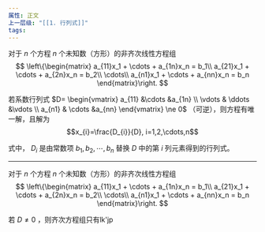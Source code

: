 ```yaml
---
属性: 正文
上一层级: "[[1. 行列式]]"
tags:
---
```


对于 $n$ 个方程 $n$ 个未知数（方形）的非齐次线性方程组
$$
\left\{\begin{matrix}
 a_{11}x_1 + \cdots + a_{1n}x_n = b_1\\
 a_{21}x_1 + \cdots + a_{2n}x_n = b_2\\
 \cdots\\
a_{n1}x_1 + \cdots + a_{nn}x_n = b_n
\end{matrix}\right.
$$

若系数行列式 $D= \begin{vmatrix} a_{11} &\cdots &a_{1n} \\ \vdots  & \ddots  &\vdots \\ a_{n1} & \cdots &a_{nn} \end{vmatrix} \ne 0$ （可逆），则方程有唯一解，且解为 $$x_{i}=\frac{D_{i}}{D}, i=1,2,\cdots,n$$

式中， $D_{i}$ 是由常数项 $b_{1}, b_{2}, \cdots, b_{n}$ 替换 $D$ 中的第 $i$ 列元素得到的行列式。

---

对于 $n$ 个方程 $n$ 个未知数（方形）的非齐次线性方程组
$$
\left\{\begin{matrix}
 a_{11}x_1 + \cdots + a_{1n}x_n = b_1\\
 a_{21}x_1 + \cdots + a_{2n}x_n = b_2\\
 \cdots\\
a_{n1}x_1 + \cdots + a_{nn}x_n = b_n
\end{matrix}\right.
$$

若 $D\ne0$ ，则齐次方程组只有lk'jp